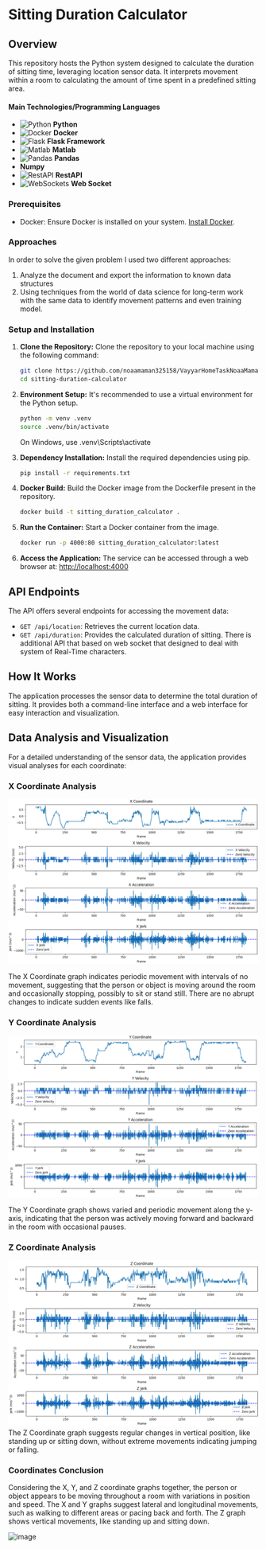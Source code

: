 # Sitting Duration Calculator

## Overview

This repository hosts the Python system designed to calculate the duration of sitting time, leveraging location sensor data.
It interprets movement within a room to calculating the amount of time spent in a predefined sitting area.

#### Main Technologies/Programming Languages

- ![Python](https://img.icons8.com/color/48/000000/python--v1.png) **Python**
- ![Docker](https://img.icons8.com/color/48/000000/docker.png) **Docker**
- ![Flask](https://img.icons8.com/color/48/000000/flask.png) **Flask Framework**
- ![Matlab](https://img.icons8.com/fluent/48/000000/matlab.png) **Matlab**
- ![Pandas](https://img.icons8.com/color/48/000000/pandas.png) **Pandas**
-  **Numpy**
- ![RestAPI](https://img.icons8.com/nolan/64/api-settings.png) **RestAPI**
- ![WebSockets](https://img.shields.io/badge/-WebSockets-010101?style=flat-square&logo=Socket.io&logoColor=white) **Web Socket**



### Prerequisites

- Docker: Ensure Docker is installed on your system. [Install Docker](https://docs.docker.com/get-docker/).

### Approaches
In order to solve the given problem I used two different approaches:
1) Analyze the document and export the information to known data structures
2) Using techniques from the world of data science for long-term work with the same data to identify movement patterns and even training model.
### Setup and Installation

1. **Clone the Repository:**
   Clone the repository to your local machine using the following command:
    ```bash
    git clone https://github.com/noaamaman325158/VayyarHomeTaskNoaaMaman.git
    cd sitting-duration-calculator
    ```

2. **Environment Setup:**
   It's recommended to use a virtual environment for the Python setup.
    ```bash
    python -m venv .venv
    source .venv/bin/activate  
    ```
    On Windows, use .venv\Scripts\activate
3. **Dependency Installation:**
   Install the required dependencies using pip.
    ```bash
    pip install -r requirements.txt
    ```

4. **Docker Build:**
   Build the Docker image from the Dockerfile present in the repository.
    ```bash
    docker build -t sitting_duration_calculator .
    ```

5. **Run the Container:**
   Start a Docker container from the image.
    ```bash
    docker run -p 4000:80 sitting_duration_calculator:latest
    ```

6. **Access the Application:**
   The service can be accessed through a web browser at:
   [http://localhost:4000](http://localhost:4000)

## API Endpoints

The API offers several endpoints for accessing the movement data:

- `GET /api/location`: Retrieves the current location data.
- `GET /api/duration`: Provides the calculated duration of sitting.
There is additional API that based on web socket that designed to deal with system of Real-Time characters.
## How It Works

The application processes the sensor data to determine the total duration of sitting. It provides both a command-line interface and a web interface for easy interaction and visualization.

## Data Analysis and Visualization

For a detailed understanding of the sensor data, the application provides visual analyses for each coordinate:

### X Coordinate Analysis
![img.png](img.png)

The X Coordinate graph indicates periodic movement with intervals of no movement, suggesting that the person or object is moving around the room and occasionally stopping, possibly to sit or stand still. There are no abrupt changes to indicate sudden events like falls.

### Y Coordinate Analysis
![img_2.png](img_2.png)

The Y Coordinate graph shows varied and periodic movement along the y-axis, indicating that the person was actively moving forward and backward in the room with occasional pauses.

### Z Coordinate Analysis
![img_4.png](img_4.png)
The Z Coordinate graph suggests regular changes in vertical position, like standing up or sitting down, without extreme movements indicating jumping or falling.

### Coordinates Conclusion
Considering the X, Y, and Z coordinate graphs together, the person or object appears to be moving throughout a room with variations in position and speed. The X and Y graphs suggest lateral and longitudinal movements, such as walking to different areas or pacing back and forth. The Z graph shows vertical movements, like standing up and sitting down.

![image](https://github.com/noaamaman325158/VayyarHomeTaskNoaaMaman/assets/126208613/c231b361-1979-45e3-83d6-dd95fda9fdd9)



